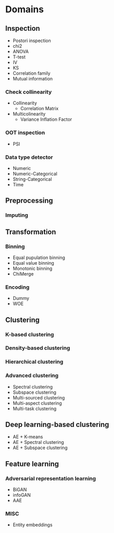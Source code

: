 # Domains
## Inspection
* Postori inspection
* chi2
* ANOVA
* T-test
* IV
* KS
* Correlation family
* Mutual information
### Check collinearity
* Collinearity
	* Correlation Matrix
* Multicolinearity
	* Variance Inflation Factor
### OOT inspection
* PSI

### Data type detector
* Numeric
* Numeric-Categorical
* String-Categorical
* Time

## Preprocessing
### Imputing

## Transformation
### Binning
* Equal pupulation binning
* Equal value binning
* Monotonic binning
* ChiMerge

### Encoding
* Dummy
* WOE
 
## Clustering
### K-based clustering
### Density-based clustering
### Hierarchical clustering
### Advanced clustering
* Spectral clustering
* Subspace clustering
* Multi-sourced clustering
* Multi-aspect clustering
* Multi-task clustering

## Deep learning-based clustering
* AE + K-means
* AE + Spectral clustering
* AE + Subspace clustering

## Feature learning
### Adversarial representation learning
* BiGAN
* infoGAN
* AAE
### MISC
* Entity embeddings
